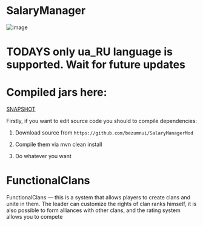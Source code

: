 # SalaryManager
![image](https://github.com/bezumnui/FunctionalClansWithSalaryManager/assets/57602929/8e3b8f07-4104-4b48-beb3-b6f5a098524d)

# TODAYS only ua_RU language is supported. Wait for future updates

# Compiled jars here:

[SNAPSHOT](https://github.com/bezumnui/FunctionalClansWithSalaryManager/releases/tag/SNAPHOT_1.0.5.7.2)

Firstly, if you want to edit source code you should to compile dependencies:

1. Download source from `https://github.com/bezumnui/SalaryManagerMod`

2. Compile them via mvn clean install

3. Do whatever you want



# FunctionalClans
FunctionalClans — this is a system that allows players to create clans and unite in them. The leader can customize the rights of clan ranks himself, it is also possible to form alliances with other clans, and the rating system allows you to compete​
